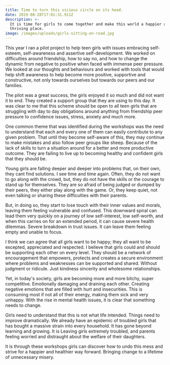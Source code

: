 ```yaml
---
title: Time to turn this vicious circle on its head.
date: 2019-08-28T17:01:31.911Z
description: >-
  It is time for girls to come together and make this world a happier and
  thriving place.
image: /images/uploads/girls-sitting-on-road.jpg
---
```

This year I ran a pilot project to help teen girls with issues embracing self-esteem, self-awareness and assertive self-development. We worked on difficulties around friendship, how to say no, and how to change the dynamic from negative to positive when faced with immense peer pressure. We looked at our thoughts and behaviours and worked with tools that would help shift awareness to help become more positive, supportive and constructive, not only towards ourselves but towards our peers and our families. 

The pilot was a great success, the girls enjoyed it so much and did not want it to end. They created a support group that they are using to this day. It was clear to me that this scheme should be open to all teen girls that are struggling with day to day obligations around anything from friendship peer pressure to confidence issues, stress, anxiety and much more. 

One common theme that was identified during the workshops was the need to understand that each and every one of them can easily contribute to any given problem. That until they become self-aware of this, they may continue to make mistakes and also follow peer groups like sheep. Because of the lack of skills to turn a situation around for a better and more productive outcome. They are failing to live up to becoming healthy and confident girls that they should be.

Young girls are falling deeper and deeper into problems that, on their own, they cant find solutions. I see time and time again. Often, they do not want to go along with the crowd, but, they do not have the skills or the courage to stand up for themselves. They are so afraid of being judged or dumped by their peers, they either play along with the game. Or, they keep quiet, not even talking or sharing these difficulties with their parents. 

But, in doing so, they start to lose touch with their inner values and morals, leaving them feeling vulnerable and confused. This downward spiral can lead them very quickly on a journey of low self-interest, low self-worth, and when this carries on for an extended period, it can cause severe health dilemmas. Severe breakdown in trust issues. It can leave them feeling empty and unable to focus.

I think we can agree that all girls want to be happy; they all want to be excepted, appreciated and respected. I believe that girls could and should be supporting each other on every level. They should be a network of encouragement that empowers, protects and creates a secure environment where problems and weaknesses can be supported and shared. Without judgment or ridicule. Just kindness sincerity and wholesome relationships. 

Yet, in today's society, girls are becoming more and more bitchy, super competitive. Emotionally damaging and draining each other. Creating negative emotions that are filled with hurt and insecurities. This is consuming most if not all of their energy, making them sick and very unhappy. With the rise in mental health issues, it is clear that something needs to change.

Girls need to understand that this is not what life intended. Things need to improve dramatically. We already have an epidemic of troubled girls that has bought a massive strain into every household. It has gone beyond learning and growing. It is Leaving girls extremely troubled, and parents feeling worried and distraught about the welfare of their daughters.

It is through these workshops girls can discover how to undo this mess and strive for a happier and healthier way forward. Bringing change to a lifetime of unnecessary misery.
